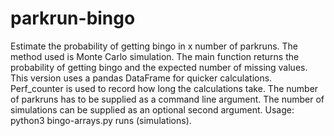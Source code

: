 # parkrun-bingo
Estimate the probability of getting bingo in x number of parkruns.
The method used is Monte Carlo simulation.
The main function returns the probability of getting bingo and the expected number of missing values.
This version uses a pandas DataFrame for quicker calculations.
Perf_counter is used to record how long the calculations take.
The number of parkruns has to be supplied as a command line argument.
The number of simulations can be supplied as an optional second argument.
Usage: python3 bingo-arrays.py runs (simulations).
